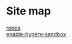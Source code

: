 # Site map
[repos](https://wcyat.me/repos) <br/>
[enable-hyperv-sandbox](https://wcyat.me/enable-hyperv-sandbox)
